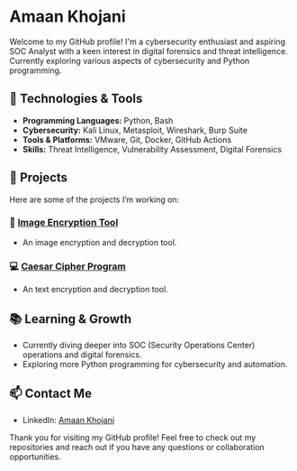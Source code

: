 # Amaan Khojani

Welcome to my GitHub profile! I'm a cybersecurity enthusiast and aspiring SOC Analyst with a keen interest in digital forensics and threat intelligence. Currently exploring various aspects of cybersecurity and Python programming.

## 🔧 Technologies & Tools

- **Programming Languages:** Python, Bash
- **Cybersecurity:** Kali Linux, Metasploit, Wireshark, Burp Suite
- **Tools & Platforms:** VMware, Git, Docker, GitHub Actions
- **Skills:** Threat Intelligence, Vulnerability Assessment, Digital Forensics

## 💼 Projects

Here are some of the projects I’m working on:

### 🔐 [Image Encryption Tool](https://github.com/threathawk05/PRODIGY_CS_02)
- An image encryption and decryption tool.

### 💻 [Caesar Cipher Program](https://github.com/threathawk05/PRODIGY_CS_01)
- An text encryption and decryption tool.

## 📚 Learning & Growth

- Currently diving deeper into SOC (Security Operations Center) operations and digital forensics.
- Exploring more Python programming for cybersecurity and automation.

## 📫 Contact Me

- LinkedIn: [Amaan Khojani](https://www.linkedin.com/in/amaan-khojani-807098255/)

Thank you for visiting my GitHub profile! Feel free to check out my repositories and reach out if you have any questions or collaboration opportunities.


<!---
threathawk05/threathawk05 is a ✨ special ✨ repository because its `README.md` (this file) appears on your GitHub profile.
You can click the Preview link to take a look at your changes.
--->
